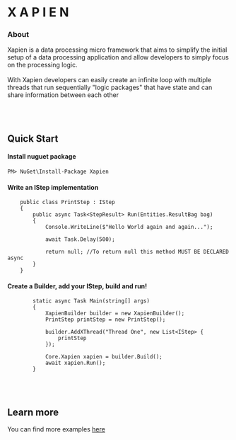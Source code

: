# X A P I E N  

### About
Xapien is a data processing micro framework  that aims to simplify the initial setup of a data processing application and allow developers to simply focus on the processing logic.   
<br/>
With Xapien developers can easily create an infinite loop with multiple threads that run sequentially "logic packages" that have state and can share information between each other  

<br/><br/>
## Quick Start

#### Install nuguet package
```
PM> NuGet\Install-Package Xapien
```

#### Write an IStep implementation
```
    public class PrintStep : IStep
    {
        public async Task<StepResult> Run(Entities.ResultBag bag)
        {
            Console.WriteLine($"Hello World again and again...");

            await Task.Delay(500);
            
            return null; //To return null this method MUST BE DECLARED async
        }
    }
```

#### Create a Builder, add your IStep, build and run!
```
        static async Task Main(string[] args)
        {
            XapienBuilder builder = new XapienBuilder();
            PrintStep printStep = new PrintStep();

            builder.AddXThread("Thread One", new List<IStep> { 
                printStep
            });

            Core.Xapien xapien = builder.Build();
            await xapien.Run();
        }
```

<br/><br/>
## Learn more

You can find more examples [here](https://github.com/ErickRV/Xapien/tree/main/Examples)

